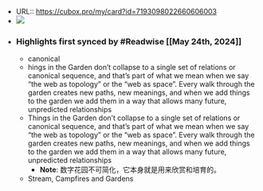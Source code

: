 - URL:: https://cubox.pro/my/card?id=7193098022660606003
- ![](https://image.cubox.pro/cover/2vs45lcmxdelg3pxlccc1g4adrrqa99wuzm9nyjhx8brfecwfo.png)
- ### Highlights first synced by #Readwise [[May 24th, 2024]]
    - canonical
    - hings in the Garden don’t collapse to a single set of relations or canonical sequence, and that’s part of what we mean when we say “the web as topology” or the “web as space”. Every walk through the garden creates new paths, new meanings, and when we add things to the garden we add them in a way that allows many future, unpredicted relationships
    - Things in the Garden don’t collapse to a single set of relations or canonical sequence, and that’s part of what we mean when we say “the web as topology” or the “web as space”. Every walk through the garden creates new paths, new meanings, and when we add things to the garden we add them in a way that allows many future, unpredicted relationships
        - **Note**: 数字花园不可简化，它本身就是用来欣赏和培育的。
    - Stream, Campfires and Gardens
